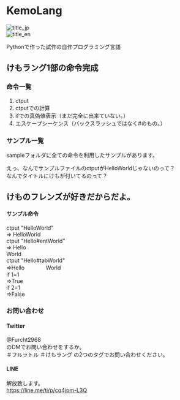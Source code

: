 # KemoLang
![title_jp](https://www10.mediafire.com/convkey/910e/d7ctndtwnqwv3kv5g.jpg)<br>
![title_en](https://www4.mediafire.com/convkey/323b/6kdxgc9z7ge2xhl5g.jpg)

Pythonで作った試作の自作プログラミング言語
## けもラング1部の命令完成
### 命令一覧

1. ctput
2. ctputでの計算
3. ifでの真偽値表示（まだ完全に出来ていない。）
4. エスケープシーケンス（バックスラッシュではなく#のもの。）

### サンプル一覧

sampleフォルダに全ての命令を利用したサンプルがあります。<br>

えっ、なんでサンプルファイルのctputがHelloWorldじゃないのって？<br>
なんでタイトルにけもが付いてるのって？

## けものフレンズが好きだからだよ。

#### サンプル命令
ctput "HelloWorld"<br>
=> HelloWorld<br>
ctput "Hello#entWorld"<br>
=> Hello<br>
World<br>
ctput "Hello#tabWorld"<br>
=>Hello　　　　World<br>
if 1=1<br>
=>True<br>
if 2=1<br>
=>False

### お問い合わせ
#### Twitter
@Furcht2968<br>
のDMでお問い合わせをするか。<br>
＃フルットル ＃けもラング の2つのタグでお問い合わせください。
#### LINE
解放致します。<br>
https://line.me/ti/p/cq4jpm-L3Q<br>
